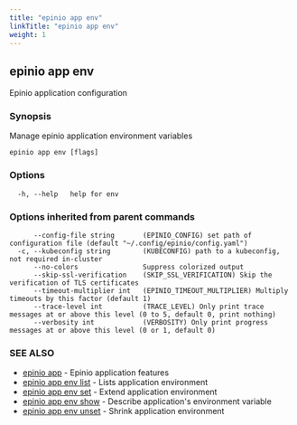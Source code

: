 ```yaml
---
title: "epinio app env"
linkTitle: "epinio app env"
weight: 1
---
```

## epinio app env

Epinio application configuration

### Synopsis

Manage epinio application environment variables

```
epinio app env [flags]
```

### Options

```
  -h, --help   help for env
```

### Options inherited from parent commands

```
      --config-file string       (EPINIO_CONFIG) set path of configuration file (default "~/.config/epinio/config.yaml")
  -c, --kubeconfig string        (KUBECONFIG) path to a kubeconfig, not required in-cluster
      --no-colors                Suppress colorized output
      --skip-ssl-verification    (SKIP_SSL_VERIFICATION) Skip the verification of TLS certificates
      --timeout-multiplier int   (EPINIO_TIMEOUT_MULTIPLIER) Multiply timeouts by this factor (default 1)
      --trace-level int          (TRACE_LEVEL) Only print trace messages at or above this level (0 to 5, default 0, print nothing)
      --verbosity int            (VERBOSITY) Only print progress messages at or above this level (0 or 1, default 0)
```

### SEE ALSO

* [epinio app](../epinio_app)	 - Epinio application features
* [epinio app env list](../epinio_app_env_list)	 - Lists application environment
* [epinio app env set](../epinio_app_env_set)	 - Extend application environment
* [epinio app env show](../epinio_app_env_show)	 - Describe application's environment variable
* [epinio app env unset](../epinio_app_env_unset)	 - Shrink application environment

